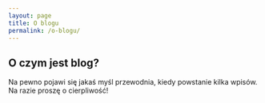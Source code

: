 ```yaml
---
layout: page
title: O blogu
permalink: /o-blogu/
---
```


## O czym jest blog?

Na pewno pojawi się jakaś myśl przewodnia, kiedy powstanie kilka wpisów. Na razie proszę o cierpliwość!
